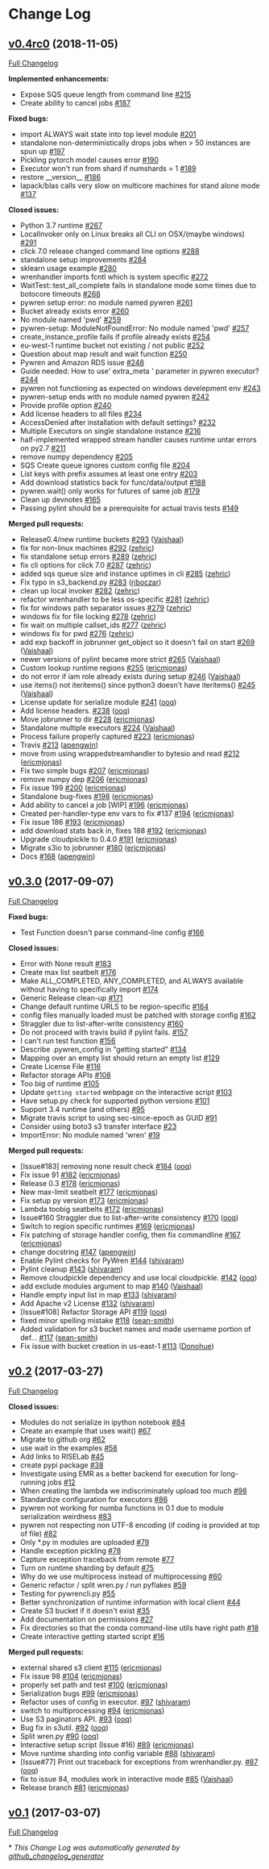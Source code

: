 # Change Log


## [v0.4rc0](https://github.com/pywren/pywren/tree/v0.4rc0) (2018-11-05)
[Full Changelog](https://github.com/pywren/pywren/compare/v0.3.0...v0.4rc0)

**Implemented enhancements:**

- Expose SQS queue length from command line [\#215](https://github.com/pywren/pywren/issues/215)
- Create ability to cancel jobs [\#187](https://github.com/pywren/pywren/issues/187)

**Fixed bugs:**

- import ALWAYS wait state into top level module [\#201](https://github.com/pywren/pywren/issues/201)
- standalone non-deterministically drops jobs when \> 50 instances are spun up [\#197](https://github.com/pywren/pywren/issues/197)
- Pickling pytorch model causes error [\#190](https://github.com/pywren/pywren/issues/190)
- Executor won't run from shard if numshards = 1 [\#189](https://github.com/pywren/pywren/issues/189)
- restore \_\_version\_\_ [\#186](https://github.com/pywren/pywren/issues/186)
- lapack/blas calls very slow on multicore machines for stand alone mode [\#137](https://github.com/pywren/pywren/issues/137)

**Closed issues:**

- Python 3.7 runtime [\#267](https://github.com/pywren/pywren/issues/267)
- LocalInvoker only on Linux breaks all CLI  on OSX/\(maybe windows\) [\#291](https://github.com/pywren/pywren/issues/291)
- click 7.0 release changed command line options [\#288](https://github.com/pywren/pywren/issues/288)
- standalone setup improvements [\#284](https://github.com/pywren/pywren/issues/284)
- sklearn usage example [\#280](https://github.com/pywren/pywren/issues/280)
- wrenhandler imports fcntl which is system specific [\#272](https://github.com/pywren/pywren/issues/272)
- WaitTest::test\_all\_complete  fails in standalone mode some times due to botocore timeouts [\#268](https://github.com/pywren/pywren/issues/268)
- pywren setup error: no module named pywren [\#261](https://github.com/pywren/pywren/issues/261)
- Bucket already exists error [\#260](https://github.com/pywren/pywren/issues/260)
- No module named 'pwd' [\#259](https://github.com/pywren/pywren/issues/259)
- pywren-setup: ModuleNotFoundError: No module named 'pwd' [\#257](https://github.com/pywren/pywren/issues/257)
- create\_instance\_profile fails if profile already exists [\#254](https://github.com/pywren/pywren/issues/254)
- eu-west-1 runtime bucket not existing / not public [\#252](https://github.com/pywren/pywren/issues/252)
- Question about map result and wait function [\#250](https://github.com/pywren/pywren/issues/250)
- Pywren and Amazon RDS issue [\#248](https://github.com/pywren/pywren/issues/248)
- Guide needed: How to use' extra\_meta ' parameter in pywren executor? [\#244](https://github.com/pywren/pywren/issues/244)
- pywren not functioning as expected on windows develepment env [\#243](https://github.com/pywren/pywren/issues/243)
- pywren-setup ends with no module named pywren [\#242](https://github.com/pywren/pywren/issues/242)
- Provide profile option  [\#240](https://github.com/pywren/pywren/issues/240)
- Add license headers to all files [\#234](https://github.com/pywren/pywren/issues/234)
- AccessDenied after installation with default settings? [\#232](https://github.com/pywren/pywren/issues/232)
- Multiple Executors on single standalone instance [\#216](https://github.com/pywren/pywren/issues/216)
- half-implemented wrapped stream handler causes runtime untar errors on py2.7 [\#211](https://github.com/pywren/pywren/issues/211)
- remove numpy dependency [\#205](https://github.com/pywren/pywren/issues/205)
- SQS Create queue ignores custom config file [\#204](https://github.com/pywren/pywren/issues/204)
- List keys with prefix assumes at least one entry [\#203](https://github.com/pywren/pywren/issues/203)
- Add download statistics back for func/data/output [\#188](https://github.com/pywren/pywren/issues/188)
- pywren.wait\(\) only works for futures of same job [\#179](https://github.com/pywren/pywren/issues/179)
- Clean up devnotes [\#165](https://github.com/pywren/pywren/issues/165)
- Passing pylint should be a prerequisite for actual travis tests [\#149](https://github.com/pywren/pywren/issues/149)

**Merged pull requests:**

- Release0.4/new runtime buckets [\#293](https://github.com/pywren/pywren/pull/293) ([Vaishaal](https://github.com/Vaishaal))
- fix for non-linux machines [\#292](https://github.com/pywren/pywren/pull/292) ([zehric](https://github.com/zehric))
- fix standalone setup errors [\#289](https://github.com/pywren/pywren/pull/289) ([zehric](https://github.com/zehric))
- fix cli options for click 7.0 [\#287](https://github.com/pywren/pywren/pull/287) ([zehric](https://github.com/zehric))
- added sqs queue size and instance uptimes in cli [\#285](https://github.com/pywren/pywren/pull/285) ([zehric](https://github.com/zehric))
- Fix typo in s3\_backend.py [\#283](https://github.com/pywren/pywren/pull/283) ([rjboczar](https://github.com/rjboczar))
- clean up local invoker [\#282](https://github.com/pywren/pywren/pull/282) ([zehric](https://github.com/zehric))
- refactor wrenhandler to be less os-specific [\#281](https://github.com/pywren/pywren/pull/281) ([zehric](https://github.com/zehric))
- fix for windows path separator issues [\#279](https://github.com/pywren/pywren/pull/279) ([zehric](https://github.com/zehric))
- windows fix for file locking [\#278](https://github.com/pywren/pywren/pull/278) ([zehric](https://github.com/zehric))
- fix wait on multiple callset\_ids [\#277](https://github.com/pywren/pywren/pull/277) ([zehric](https://github.com/zehric))
- windows fix for pwd [\#276](https://github.com/pywren/pywren/pull/276) ([zehric](https://github.com/zehric))
- add exp backoff in jobrunner get\_object so it doesn't fail on start [\#269](https://github.com/pywren/pywren/pull/269) ([Vaishaal](https://github.com/Vaishaal))
- newer versions of pylint became more strict [\#265](https://github.com/pywren/pywren/pull/265) ([Vaishaal](https://github.com/Vaishaal))
- Custom lookup runtime regions [\#255](https://github.com/pywren/pywren/pull/255) ([ericmjonas](https://github.com/ericmjonas))
- do not error if iam role already exists during setup [\#246](https://github.com/pywren/pywren/pull/246) ([Vaishaal](https://github.com/Vaishaal))
- use items\(\) not iteritems\(\) since python3 doesn't have iteritems\(\) [\#245](https://github.com/pywren/pywren/pull/245) ([Vaishaal](https://github.com/Vaishaal))
- License update for serialize module [\#241](https://github.com/pywren/pywren/pull/241) ([ooq](https://github.com/ooq))
- Add license headers. [\#238](https://github.com/pywren/pywren/pull/238) ([ooq](https://github.com/ooq))
- Move jobrunner to dir [\#228](https://github.com/pywren/pywren/pull/228) ([ericmjonas](https://github.com/ericmjonas))
- Standalone multiple executors [\#224](https://github.com/pywren/pywren/pull/224) ([Vaishaal](https://github.com/Vaishaal))
- Process failure properly captured [\#223](https://github.com/pywren/pywren/pull/223) ([ericmjonas](https://github.com/ericmjonas))
- Travis [\#213](https://github.com/pywren/pywren/pull/213) ([apengwin](https://github.com/apengwin))
- move from using wrappedstreamhandler to bytesio and read [\#212](https://github.com/pywren/pywren/pull/212) ([ericmjonas](https://github.com/ericmjonas))
- Fix two simple bugs [\#207](https://github.com/pywren/pywren/pull/207) ([ericmjonas](https://github.com/ericmjonas))
- remove numpy dep [\#206](https://github.com/pywren/pywren/pull/206) ([ericmjonas](https://github.com/ericmjonas))
- Fix issue 199 [\#200](https://github.com/pywren/pywren/pull/200) ([ericmjonas](https://github.com/ericmjonas))
- Standalone bug-fixes [\#198](https://github.com/pywren/pywren/pull/198) ([ericmjonas](https://github.com/ericmjonas))
- Add ability to cancel a job \[WIP\] [\#196](https://github.com/pywren/pywren/pull/196) ([ericmjonas](https://github.com/ericmjonas))
- Created per-handler-type env vars to fix \#137 [\#194](https://github.com/pywren/pywren/pull/194) ([ericmjonas](https://github.com/ericmjonas))
- Fix issue 186 [\#193](https://github.com/pywren/pywren/pull/193) ([ericmjonas](https://github.com/ericmjonas))
- add download stats back in, fixes 188 [\#192](https://github.com/pywren/pywren/pull/192) ([ericmjonas](https://github.com/ericmjonas))
- Upgrade cloudpickle to 0.4.0 [\#191](https://github.com/pywren/pywren/pull/191) ([ericmjonas](https://github.com/ericmjonas))
- Migrate s3io to jobrunner [\#180](https://github.com/pywren/pywren/pull/180) ([ericmjonas](https://github.com/ericmjonas))
- Docs [\#168](https://github.com/pywren/pywren/pull/168) ([apengwin](https://github.com/apengwin))

## [v0.3.0](https://github.com/pywren/pywren/tree/v0.3.0) (2017-09-07)
[Full Changelog](https://github.com/pywren/pywren/compare/v0.2...v0.3.0)

**Fixed bugs:**

- Test Function doesn't parse command-line config [\#166](https://github.com/pywren/pywren/issues/166)

**Closed issues:**

- Error with None result [\#183](https://github.com/pywren/pywren/issues/183)
- Create max list seatbelt [\#176](https://github.com/pywren/pywren/issues/176)
- Make ALL\_COMPLETED, ANY\_COMPLETED, and ALWAYS available without having to specifically import [\#174](https://github.com/pywren/pywren/issues/174)
- Generic Release clean-up [\#171](https://github.com/pywren/pywren/issues/171)
- Change default runtime URLS to be region-specific [\#164](https://github.com/pywren/pywren/issues/164)
- config files manually loaded must be patched with storage config [\#162](https://github.com/pywren/pywren/issues/162)
- Straggler due to list-after-write consistency [\#160](https://github.com/pywren/pywren/issues/160)
- Do not proceed with travis build if pylint fails. [\#157](https://github.com/pywren/pywren/issues/157)
- I can't run test function [\#156](https://github.com/pywren/pywren/issues/156)
- Describe .pywren\_config in "getting started" [\#134](https://github.com/pywren/pywren/issues/134)
- Mapping over an empty list should return an empty list [\#129](https://github.com/pywren/pywren/issues/129)
- Create License File [\#116](https://github.com/pywren/pywren/issues/116)
- Refactor storage APIs [\#108](https://github.com/pywren/pywren/issues/108)
- Too big of runtime [\#105](https://github.com/pywren/pywren/issues/105)
- Update `getting started` webpage on the interactive script [\#103](https://github.com/pywren/pywren/issues/103)
- Have setup.py check for supported python versions [\#101](https://github.com/pywren/pywren/issues/101)
- Support 3.4 runtime \(and others\) [\#95](https://github.com/pywren/pywren/issues/95)
- Migrate travis script to using sec-since-epoch as GUID [\#91](https://github.com/pywren/pywren/issues/91)
- Consider using boto3 s3 transfer interface [\#23](https://github.com/pywren/pywren/issues/23)
- ImportError: No module named 'wren' [\#19](https://github.com/pywren/pywren/issues/19)

**Merged pull requests:**

- \[Issue\#183\] removing none result check [\#184](https://github.com/pywren/pywren/pull/184) ([ooq](https://github.com/ooq))
- Fix issue 91 [\#182](https://github.com/pywren/pywren/pull/182) ([ericmjonas](https://github.com/ericmjonas))
- Release 0.3 [\#178](https://github.com/pywren/pywren/pull/178) ([ericmjonas](https://github.com/ericmjonas))
- New max-limit seatbelt [\#177](https://github.com/pywren/pywren/pull/177) ([ericmjonas](https://github.com/ericmjonas))
- Fix setup py version [\#173](https://github.com/pywren/pywren/pull/173) ([ericmjonas](https://github.com/ericmjonas))
- Lambda toobig seatbelts [\#172](https://github.com/pywren/pywren/pull/172) ([ericmjonas](https://github.com/ericmjonas))
- Issue\#160 Straggler due to list-after-write consistency [\#170](https://github.com/pywren/pywren/pull/170) ([ooq](https://github.com/ooq))
- Switch to region specific runtimes [\#169](https://github.com/pywren/pywren/pull/169) ([ericmjonas](https://github.com/ericmjonas))
- Fix patching of storage handler config, then fix commandline [\#167](https://github.com/pywren/pywren/pull/167) ([ericmjonas](https://github.com/ericmjonas))
- change docstring [\#147](https://github.com/pywren/pywren/pull/147) ([apengwin](https://github.com/apengwin))
- Enable Pylint checks for PyWren [\#144](https://github.com/pywren/pywren/pull/144) ([shivaram](https://github.com/shivaram))
- Pylint cleanup [\#143](https://github.com/pywren/pywren/pull/143) ([shivaram](https://github.com/shivaram))
- Remove cloudpickle dependency and use local cloudpickle. [\#142](https://github.com/pywren/pywren/pull/142) ([ooq](https://github.com/ooq))
- add exclude modules argument to map [\#140](https://github.com/pywren/pywren/pull/140) ([Vaishaal](https://github.com/Vaishaal))
- Handle empty input list in map [\#133](https://github.com/pywren/pywren/pull/133) ([shivaram](https://github.com/shivaram))
- Add Apache v2 License [\#132](https://github.com/pywren/pywren/pull/132) ([shivaram](https://github.com/shivaram))
- \[Issue\#108\] Refactor Storage API [\#119](https://github.com/pywren/pywren/pull/119) ([ooq](https://github.com/ooq))
- fixed minor spelling mistake [\#118](https://github.com/pywren/pywren/pull/118) ([sean-smith](https://github.com/sean-smith))
- Added validation for s3 bucket names and made username portion of def… [\#117](https://github.com/pywren/pywren/pull/117) ([sean-smith](https://github.com/sean-smith))
- Fix issue with bucket creation in us-east-1 [\#113](https://github.com/pywren/pywren/pull/113) ([Donohue](https://github.com/Donohue))

## [v0.2](https://github.com/pywren/pywren/tree/v0.2) (2017-03-27)
[Full Changelog](https://github.com/pywren/pywren/compare/v0.1...v0.2)

**Closed issues:**

- Modules do not serialize in ipython notebook [\#84](https://github.com/pywren/pywren/issues/84)
- Create an example that uses wait\(\)  [\#67](https://github.com/pywren/pywren/issues/67)
- Migrate to github org [\#62](https://github.com/pywren/pywren/issues/62)
- use wait in the examples [\#58](https://github.com/pywren/pywren/issues/58)
- Add links to RISELab [\#45](https://github.com/pywren/pywren/issues/45)
- create pypi package [\#38](https://github.com/pywren/pywren/issues/38)
- Investigate using EMR as a better backend for execution for long-running jobs [\#12](https://github.com/pywren/pywren/issues/12)
- When creating the lambda we indiscriminately upload too much [\#98](https://github.com/pywren/pywren/issues/98)
- Standardize configuration for executors [\#86](https://github.com/pywren/pywren/issues/86)
- pywren not working for numba functions in 0.1 due to module serialization weirdness [\#83](https://github.com/pywren/pywren/issues/83)
- pywren not respecting non UTF-8 encoding \(if coding is provided at top of file\) [\#82](https://github.com/pywren/pywren/issues/82)
- Only \*.py in modules are uploaded [\#79](https://github.com/pywren/pywren/issues/79)
- Handle exception pickling [\#78](https://github.com/pywren/pywren/issues/78)
- Capture exception traceback from remote [\#77](https://github.com/pywren/pywren/issues/77)
- Turn on runtime sharding by default [\#75](https://github.com/pywren/pywren/issues/75)
- Why do we use multiprocess instead of multiprocessing [\#60](https://github.com/pywren/pywren/issues/60)
- Generic refactor / split wren.py / run pyflakes [\#59](https://github.com/pywren/pywren/issues/59)
- Testing for pywrencli.py [\#55](https://github.com/pywren/pywren/issues/55)
- Better synchronization of runtime information with local client [\#44](https://github.com/pywren/pywren/issues/44)
- Create S3 bucket if it doesn't exist [\#35](https://github.com/pywren/pywren/issues/35)
- Add documentation on permissions [\#27](https://github.com/pywren/pywren/issues/27)
- Fix directories so that the conda command-line utils have right path [\#18](https://github.com/pywren/pywren/issues/18)
- Create interactive getting started script [\#16](https://github.com/pywren/pywren/issues/16)

**Merged pull requests:**

- external shared s3 client [\#115](https://github.com/pywren/pywren/pull/115) ([ericmjonas](https://github.com/ericmjonas))
- Fix issue 98 [\#104](https://github.com/pywren/pywren/pull/104) ([ericmjonas](https://github.com/ericmjonas))
- properly set path and test [\#100](https://github.com/pywren/pywren/pull/100) ([ericmjonas](https://github.com/ericmjonas))
- Serialization bugs [\#99](https://github.com/pywren/pywren/pull/99) ([ericmjonas](https://github.com/ericmjonas))
- Refactor uses of config in executor. [\#97](https://github.com/pywren/pywren/pull/97) ([shivaram](https://github.com/shivaram))
- switch to multiprocessing [\#94](https://github.com/pywren/pywren/pull/94) ([ericmjonas](https://github.com/ericmjonas))
- Use S3 paginators API. [\#93](https://github.com/pywren/pywren/pull/93) ([ooq](https://github.com/ooq))
- Bug fix in s3util. [\#92](https://github.com/pywren/pywren/pull/92) ([ooq](https://github.com/ooq))
- Split wren.py [\#90](https://github.com/pywren/pywren/pull/90) ([ooq](https://github.com/ooq))
- Interactive setup script \(Issue \#16\) [\#89](https://github.com/pywren/pywren/pull/89) ([ericmjonas](https://github.com/ericmjonas))
- Move runtime sharding into config variable [\#88](https://github.com/pywren/pywren/pull/88) ([shivaram](https://github.com/shivaram))
- \[Issue\#77\] Print out traceback for exceptions from wrenhandler.py. [\#87](https://github.com/pywren/pywren/pull/87) ([ooq](https://github.com/ooq))
- fix to issue 84, modules work in interactive mode [\#85](https://github.com/pywren/pywren/pull/85) ([Vaishaal](https://github.com/Vaishaal))
- Release branch [\#81](https://github.com/pywren/pywren/pull/81) ([ericmjonas](https://github.com/ericmjonas))

## [v0.1](https://github.com/pywren/pywren/tree/v0.1) (2017-03-07)
[Full Changelog](https://github.com/pywren/pywren/compare/v0.1rc4...v0.1)



\* *This Change Log was automatically generated by [github_changelog_generator](https://github.com/skywinder/Github-Changelog-Generator)*
